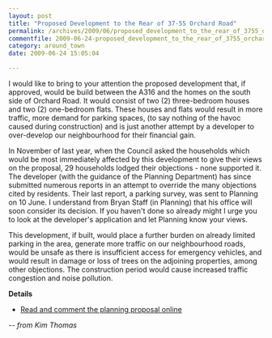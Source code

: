 ```yaml
---
layout: post
title: "Proposed Development to the Rear of 37-55 Orchard Road"
permalink: /archives/2009/06/proposed_development_to_the_rear_of_3755_orchard_r.html
commentfile: 2009-06-24-proposed_development_to_the_rear_of_3755_orchard_r
category: around_town
date: 2009-06-24 15:05:04

---
```


I would like to bring to your attention the proposed development that, if approved, would be build between the A316 and the homes on the south side of Orchard Road. It would consist of two (2) three-bedroom houses and two (2) one-bedroom flats. These houses and flats would result in more traffic, more demand for parking spaces, (to say nothing of the havoc caused during construction) and is just another attempt by a developer to over-develop our neighbourhood for their financial gain.

In November of last year, when the Council asked the households which would be most immediately affected by this development to give their views on the proposal, 29 households lodged their objections - none supported it. The developer (with the guidance of the Planning Department) has since submitted numerous reports in an attempt to override the many objections cited by residents. Their last report, a parking survey, was sent to Planning on 10 June. I understand from Bryan Staff (in Planning) that his office will soon consider its decision. If you haven't done so already might I urge you to look at the developer's application and let Planning know your views.

This development, if built, would place a further burden on already limited parking in the area, generate more traffic on our neighbourhood roads, would be unsafe as there is insufficient access for emergency vehicles, and would result in damage or loss of trees on the adjoining properties, among other objections. The construction period would cause increased traffic congestion and noise pollution.

**Details**

-   [Read and comment the planning proposal online](http://bit.ly/11REKN)

<cite>-- from Kim Thomas</cite>
